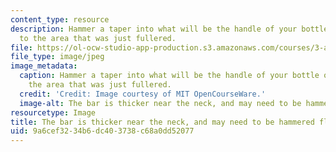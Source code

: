 ```yaml
---
content_type: resource
description: Hammer a taper into what will be the handle of your bottle opener, up
  to the area that was just fullered.
file: https://ol-ocw-studio-app-production.s3.amazonaws.com/courses/3-a04-modern-blacksmithing-and-physical-metallurgy-fall-2008/9a6cef3234b6dc403738c68a0dd52077_052.jpg
file_type: image/jpeg
image_metadata:
  caption: Hammer a taper into what will be the handle of your bottle opener, up to
    the area that was just fullered.
  credit: 'Credit: Image courtesy of MIT OpenCourseWare.'
  image-alt: The bar is thicker near the neck, and may need to be hammered flat again.
resourcetype: Image
title: The bar is thicker near the neck, and may need to be hammered flat again
uid: 9a6cef32-34b6-dc40-3738-c68a0dd52077
---
```

